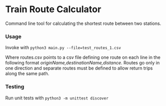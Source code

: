 # Train Route Calculator

Command line tool for calculating the shortest route between two stations.

### Usage

Invoke with ```python3 main.py --file=test_routes_1.csv```

Where routes.csv points to a csv file defining one route on each line in the following format _originName,destinationName,distance_.
Routes go only in one direction and separate routes must be defined to allow return trips along the same path.

### Testing

Run unit tests with ```python3 -m unittest discover```
